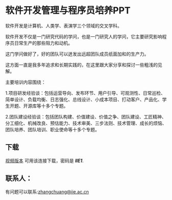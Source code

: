 # 软件开发管理与程序员培养PPT

软件开发是计算机、人类学、表演学三个领域的交叉学科。

软件开发不仅是一门研究代码的学问，也是一门研究人的学问，它主要研究影响程序员日常生产的那些阻力和动机。

这门学问做好了，好的团队可以迸发出远超团队成员纸面加和的生产力。

这方面一直是我多年追求和长期实践的，在这里跟大家分享和探讨一些粗浅的见解。

主要培训内容围绕：

1.项目研发经验谈：包括运营导向、发布环节、用户引导、可观测性、日常巡检、简单设计、负载均衡、日志强化、总线设计、小成本项目、打动客户、产品化、学生开题、开源库等十多个专题。

2.团队建设经验谈：包括团队构建、价值建设、价值之争、团队建设、工匠精神、分工细化、机械改良、预估能力、技术审美、三步法则、技术管理、成长的烦恼、团队培养、团队培训、职业使命等十多个专题。

## 下载
[视频版本](https://pan.baidu.com/s/1wfJm7p_LIMDvWkRbzfh4kw) 可用该连接下载，密码是 ***IIE1***.

## 联系人：
有问题可以联系:zhangchuang@iie.ac.cn


